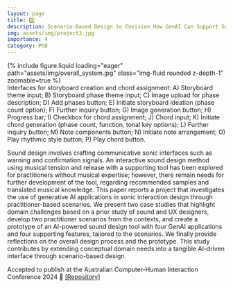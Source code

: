 ```yaml
---
layout: page
title: 3️⃣
description: Scenario-Based Design to Envision How GenAI Can Support Sound Design Practices [SMACC LAB]
img: assets/img/project3.jpg
importance: 4
category: PhD
---
```



<div class="row mt-3">
    <div class="col-sm mt-3 mt-md-0">
        {% include figure.liquid loading="eager" path="assets/img/overall_system.jpg" class="img-fluid rounded z-depth-1" zoomable=true %}
    </div>
</div>
<div class="caption">
    Interfaces for storyboard creation and chord assignment: A) Storyboard theme input; B) Storyboard phase theme input; C)
    Image upload for phase description; D) Add phases button; E) Initiate storyboard ideation (phase count option); F) Further inquiry
    button; G) Image generation button; H) Progress bar; I) Checkbox for chord assignment; J) Chord input; K) Initiate chord generation
    (phase count, function, tonal key options); L) Further inquiry button; M) Note components button; N) Initiate note arrangement; O)
    Play rhythmic style button; P) Play chord button. 
</div>

Sound design involves crafting communicative sonic interfaces such as warning and confirmation signals. An interactive sound design method using musical tension and release with a supporting tool has been explored for practitioners without musical expertise; however, there remain needs for further development of the tool, regarding recommended samples and translated musical knowledge. This paper reports a project that investigates the use of generative AI applications in sonic interaction design through practitioner-based scenarios. We present two case studies that highlight domain challenges based on a prior study of sound and UX designers, develop two practitioner scenarios from the contexts, and create a prototype of an AI-powered sound design tool with four GenAI applications and four supporting features, tailored to the scenarios. We finally provide reflections on the overall design process and the prototype. This study contributes by extending conceptual domain needs into a tangible AI-driven interface through scenario-based design.

Accepted to publish at the Australian Computer-Human Interaction Conference 2024 🌟 [[Repository]](https://github.com/Yorkcla/AI-powered-CST-for-sound-design)